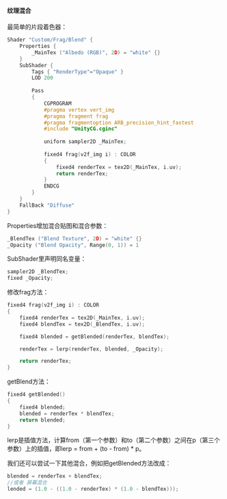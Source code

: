 #### 纹理混合

最简单的片段着色器：

```c++
Shader "Custom/Frag/Blend" {
	Properties {
		_MainTex ("Albedo (RGB)", 2D) = "white" {}
	}
	SubShader {
		Tags { "RenderType"="Opaque" }
		LOD 200
 
		Pass
		{
			CGPROGRAM
			#pragma vertex vert_img                             
			#pragma fragment frag                               
			#pragma fragmentoption ARB_precision_hint_fastest   
			#include "UnityCG.cginc"                            
 
			uniform sampler2D _MainTex;
 
			fixed4 frag(v2f_img i) : COLOR                      
			{
				fixed4 renderTex = tex2D(_MainTex, i.uv);
				return renderTex;
			}
			ENDCG
		}
	}
	FallBack "Diffuse"
}

```

Properties增加混合贴图和混合参数：

```c++
_BlendTex ("Blend Texture", 2D) = "white" {}
_Opacity ("Blend Opacity", Range(0, 1)) = 1
```

SubShader里声明同名变量：

```c++
sampler2D _BlendTex;
fixed _Opacity;
```

修改frag方法：

```c++
fixed4 frag(v2f_img i) : COLOR
{
    fixed4 renderTex = tex2D(_MainTex, i.uv);
    fixed4 blendTex = tex2D(_BlendTex, i.uv);

    fixed4 blended = getBlended(renderTex, blendTex);

    renderTex = lerp(renderTex, blended, _Opacity);

    return renderTex;
}
```

getBlend方法：

```c++
fixed4 getBlended()
{
    fixed4 blended;
    blended = renderTex * blendTex;
    return blended;
}
```

lerp是插值方法，计算from（第一个参数）和to（第二个参数）之间在p（第三个参数）上的插值，即lerp = from + (to - from) * p。

我们还可以尝试一下其他混合，例如把getBlended方法改成：

```c++
blended = renderTex + blendTex;
//或者 屏幕混合
lended = (1.0 - ((1.0 - renderTex) * (1.0 - blendTex)));
```

